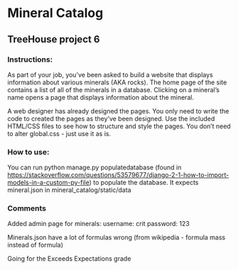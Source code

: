 # Mineral Catalog 

## TreeHouse project 6 

### Instructions:

As part of your job, you’ve been asked to build a website that displays information about various minerals (AKA rocks). The home page of the site contains a list of all of the minerals in a database. Clicking on a mineral’s name opens a page that displays information about the mineral.

A web designer has already designed the pages. You only need to write the code to created the pages as they’ve been designed. Use the included HTML/CSS files to see how to structure and style the pages. You don’t need to alter global.css - just use it as is.

### How to use:

You can run python manage.py populatedatabase (found in https://stackoverflow.com/questions/53579677/django-2-1-how-to-import-models-in-a-custom-py-file) to populate the database. It expects mineral.json in mineral_catalog/static/data 


### Comments

Added admin page for minerals: username: crit password: 123

Minerals.json have a lot of formulas wrong (from wikipedia - formula mass instead of formula)

Going for the Exceeds Expectations grade
